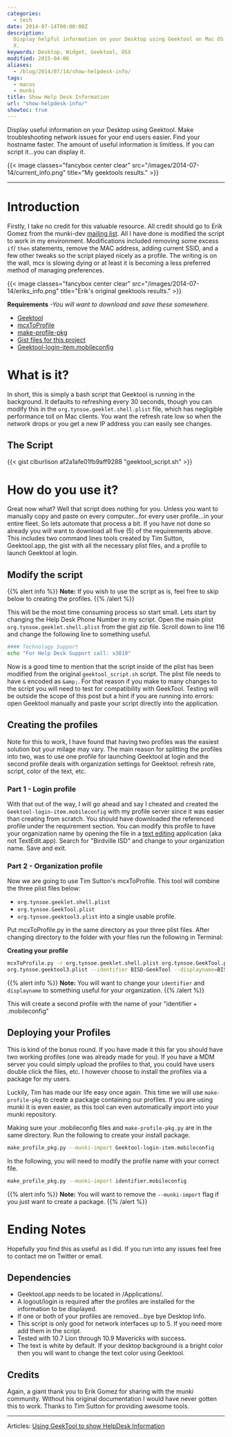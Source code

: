 ```yaml
---
categories:
  - tech
date: 2014-07-14T00:00:00Z
description:
  Display helpful information on your Desktop using Geektool on Mac OS
  X.
keywords: Desktop, Widget, Geektool, OSX
modified: 2015-04-06
aliases:
  - /blog/2014/07/14/show-helpdesk-info/
tags:
  - macos
  - munki
title: Show Help Desk Information
url: "show-helpdesk-info/"
showtoc: true
---
```


Display useful information on your Desktop using Geektool. Make troubleshooting network issues for your end users easier. Find your hostname faster. The amount of useful information is limitless. If you can script it...you can display it.

{{< image classes="fancybox center clear" src="/images/2014-07-14/current_info.png" title="My geektools results." >}}

---

# Introduction

Firstly, I take no credit for this valuable resource. All credit should go to Erik Gomez from the munki-dev [mailing list](https://groups.google.com/forum/?fromgroups#!topic/munki-dev/jxs3ljEFbJY). All I have done is modified the script to work in my environment. Modifications included removing some excess `if`/ `then` statements, remove the MAC address, adding current SSID, and a few other tweaks so the script played nicely as a profile. The writing is on the wall, mcx is slowing dying or at least it is becoming a less preferred method of managing preferences.

{{< image classes="fancybox center clear" src="/images/2014-07-14/eriks_info.png" title="Erik's original geektools results." >}}

**Requirements** _-You will want to download and save these somewhere._

- [Geektool](http://projects.tynsoe.org/en/geektool/download.php)
- [mcxToProfile](https://github.com/timsutton/mcxToProfile)
- [make-profile-pkg](https://github.com/timsutton/make-profile-pkg)
- [Gist files for this project](https://gist.github.com/clburlison/af2a1afe01fb9aff9288)
- [Geektool-login-item.mobileconfig](/images/2014-07-14/Geektool-login-item.mobileconfig)

# What is it?

In short, this is simply a bash script that Geektool is running in the background. It defaults to refreshing every 30 seconds, though you can modify this in the `org.tynsoe.geeklet.shell.plist` file, which has negligible performance toll on Mac clients. You want the refresh rate low so when the network drops or you get a new IP address you can easily see changes.

## The Script

{{< gist clburlison af2a1afe01fb9aff9288 "geektool_script.sh" >}}

# How do you use it?

Great now what? Well that script does nothing for you. Unless you want to manually copy and paste on every computer...for every user profile...in your entire fleet. So lets automate that process a bit. If you have not done so already you will want to download all five (5) of the requirements above. This includes two command lines tools created by Tim Sutton, Geektool.app, the gist with all the necessary plist files, and a profile to launch Geektool at login.

## Modify the script

{{% alert info %}}
**Note:** If you wish to use the script as is, feel free to skip below to creating the profiles.
{{% /alert %}}

This will be the most time consuming process so start small. Lets start by changing the Help Desk Phone Number in my script. Open the main plist `org.tynsoe.geeklet.shell.plist` from the gist zip file. Scroll down to line 116 and change the following line to something useful.

```bash
#### Technology Support
echo "For Help Desk Support call: x3819"
```

Now is a good time to mention that the script inside of the plist has been modified from the original `geektool_script.sh` script. The plist file needs to have `&` encoded as `&amp;`. For that reason if you make to many changes to the script you will need to test for compatibility with GeekTool. Testing will be outside the scope of this post but a hint if you are running into errors: open Geektool manually and paste your script directly into the application.

## Creating the profiles

Note for this to work, I have found that having two profiles was the easiest solution but your milage may vary. The main reason for splitting the profiles into two, was to use one profile for launching Geektool at login and the second profile deals with organization settings for Geektool: refresh rate, script, color of the text, etc.

### Part 1 - Login profile

With that out of the way, I will go ahead and say I cheated and created the `Geektool-login-item.mobileconfig` with my profile server since it was easier than creating from scratch. You should have downloaded the referenced profile under the requirement section. You can modify this profile to have your organization name by opening the file in a [text editing](http://www.barebones.com/products/textwrangler/) application (aka not TextEdit.app). Search for "Birdville ISD" and change to your organization name. Save and exit.

### Part 2 - Organization profile

Now we are going to use Tim Sutton's mcxToProfile. This tool will combine the three plist files below:

- `org.tynsoe.geeklet.shell.plist`
- `org.tynsoe.GeekTool.plist`
- `org.tynsoe.geektool3.plist` into a single usable profile.

Put mcxToProfile.py in the same directory as your three plist files. After changing directory to the folder with your files run the following in Terminal:

**Creating your profile**

```bash
mcxToProfile.py -r org.tynsoe.geeklet.shell.plist org.tynsoe.GeekTool.plist \
org.tynsoe.geektool3.plist --identifier BISD-GeekTool --displayname=BISD-GeekTool --manage Often
```

{{% alert info %}}
**Note:** You will want to change your <code>identifier</code> and <code>displayname</code> to something useful for your organization.
{{% /alert %}}

This will create a second profile with the name of your "identifier + .mobileconfig"

## Deploying your Profiles

This is kind of the bonus round. If you have made it this far you should have two working profiles (one was already made for you). If you have a MDM server you could simply upload the profiles to that, you could have users double click the files, etc. I however choose to install the profiles via a package for my users.

Luckily, Tim has made our life easy once again. This time we will use `make-profile-pkg` to create a package containing our profiles. If you are using munki it is even easier, as this tool can even automatically import into your munki repository.

Making sure your .mobileconfig files and `make-profile-pkg.py` are in the same directory. Run the following to create your install package.

```bash
make_profile_pkg.py --munki-import Geektool-login-item.mobileconfig
```

In the following, you will need to modify the profile name with your correct file.

```bash
make_profile_pkg.py --munki-import identifier.mobileconfig
```

{{% alert info %}}
**Note:** You will want to remove the <code>--munki-import</code> flag if you just want to create a package.
{{% /alert %}}

# Ending Notes

Hopefully you find this as useful as I did. If you run into any issues feel free to contact me on Twitter or email.

## Dependencies

- Geektool.app needs to be located in /Applications/.
- A logout/login is required after the profiles are installed for the information to be displayed.
- If one or both of your profiles are removed...bye bye Desktop Info.
- This script is only good for network interfaces up to 5. If you need more add them in the script.
- Tested with 10.7 Lion through 10.9 Mavericks with success.
- The text is white by default. If your desktop background is a bright color then you will want to change the text color using Geektool.

## Credits

Again, a giant thank you to Erik Gomez for sharing with the munki community. Without his original documentation I would have never gotten this to work. Thanks to Tim Sutton for providing awesome tools.

---

Articles: [Using GeekTool to show HelpDesk Information](https://groups.google.com/forum/?fromgroups#!topic/munki-dev/jxs3ljEFbJY)

